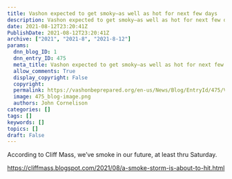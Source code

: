 ```yaml
---
title: Vashon expected to get smoky–as well as hot for next few days
description: Vashon expected to get smoky–as well as hot for next few days
date: 2021-08-12T23:20:41Z
PublishDate: 2021-08-12T23:20:41Z
archive: ["2021", "2021-8", "2021-8-12"]
params:
  dnn_blog_ID: 1
  dnn_entry_ID: 475
  meta_title: Vashon expected to get smoky–as well as hot for next few days
  allow_comments: True
  display_copyright: False
  copyright:
  permalink: https://vashonbeprepared.org/en-us/News/Blog/EntryId/475/Vashon-expected-to-get-smoky-ndash-as-well-as-hot-for-next-few-days
  image: 475_blog-image.png
  authors: John Cornelison
categories: []
tags: []
keywords: []
topics: []
draft: False
---
```


<p>According to Cliff Mass, we’ve smoke in our future, at least thru Saturday.</p><p><a title="https://cliffmass.blogspot.com/2021/08/a-smoke-storm-is-about-to-hit.html" href="https://cliffmass.blogspot.com/2021/08/a-smoke-storm-is-about-to-hit.html">https://cliffmass.blogspot.com/2021/08/a-smoke-storm-is-about-to-hit.html</a></p>
